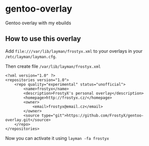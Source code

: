 # gentoo-overlay

Gentoo overlay with my ebuilds

## How to use this overlay

Add `file:///var/lib/layman/frostyx.xml` to your overlays in your `/etc/layman/layman.cfg`.


Then create file `/var/lib/layman/frostyx.xml`

	<?xml version="1.0" ?>
	<repositories version="1.0">
		<repo quality="experimental" status="unofficial">
			<name>frostyx</name>
			<description>FrostyX's personal overlay</description>
			<homepage>http://frostyx.cz/</homepage>
			<owner>
				<email>frostyx@email.cz</email>
			</owner>
			<source type="git">https://github.com/FrostyX/gentoo-overlay.git</source>
		</repo>
	</repositories>

Now you can activate it using `layman -fa frostyx`
